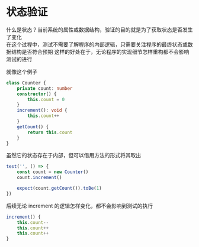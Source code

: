 # 状态验证

什么是状态？当前系统的属性或数据结构，验证的目的就是为了获取状态是否发生了变化  
在这个过程中，测试不需要了解程序的内部逻辑，只需要关注程序的最终状态或数据结构是否符合预期
这样的好处在于，无论程序的实现细节怎样重构都不会影响测试的进行

就像这个例子

```ts
class Counter {
    private count: number
    constructor() {
        this.count = 0
    }
    increment(): void {
        this.count++
    }
    getCount() {
        return this.count
    }
}
```

虽然它的状态存在于内部，但可以借用方法的形式将其取出

```ts
test('', () => {
    const count = new Counter()
    count.increment()

    expect(count.getCount()).toBe(1)
})
```

后续无论 increment 的逻辑怎样变化，都不会影响到测试的执行

```ts
increment() {
    this.count--
    this.count++
    this.count++
}
```